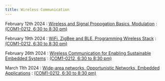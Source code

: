 ```yaml
---
title: Wireless Communication
---
```


February 12th 2024
: [Wireless and Signal Propogation Basics, Modulation](#)
  : [(COM1-0212, 6:30 to 8:30 pm)](#)

February 19th 2024
: [WiFi, ZigBee and BLE, Programming Wireless Stack](#)
  : [(COM1-0212, 6:30 to 8:30 pm)](#)

February 26th 2024
: [Wireless Communication for Enabling Sustainable Embedded Systems](#)
  : [(COM1-0212, 6:30 to 8:30 pm)](#)


March 11th 2024
: [Wide-area networks, Opportunistic Networks, Embedded Applications](#)
  : [(COM1-0212, 6:30 to 8:30 pm)](#)
